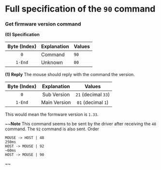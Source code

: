 # Full specification of the `90` command
### Get firmware version command

**(0) Specification**

Byte (Index) | Explanation | Values
:---: | --- | ---
`0` | Command | `90`
`1-End` | Unknown | `00`

**(1) Reply**
The mouse should reply with the command the version.

Byte (Index) | Explanation | Values
:---: | :---: | :---:
`0` | Sub Version | `21` (decimal `33`)
`1-End` | Main Version | `01` (decimal `1`)

This would mean the formware version is `1.33`.

~~**Note**
This command seems to be sent by the driver after receiving the `48` command. The `92` command is also sent.
Order
```
MOUSE -> HOST | 48
250ms
HOST -> MOUSE | 92
~60ms
HOST -> MOUSE | 90
```
~~
